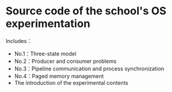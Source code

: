 # Source code of the school's OS experimentation 

Includes：

* No.1：Three-state model
* No.2：Producer and consumer problems
* No.3：Pipeline communication and process synchronization
* No.4：Paged memory management
* The introduction of the experimental contents
